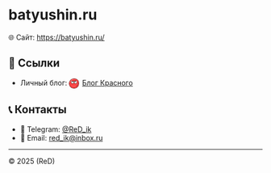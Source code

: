 # batyushin.ru

🌐 Сайт: https://batyushin.ru/

## 🔗 Ссылки

* Личный блог: <a href="https://t.me/BlogReD"><img src="site/img/red.webp" alt="Блог Красного" width="20" height="20" style="vertical-align:middle; margin-right:6px;">Блог Красного</a>

## 📞 Контакты

* 💬 Telegram: [@ReD_ik](https://t.me/ReD_ik)
* 📧 Email: [red_ik@inbox.ru](mailto:red_ik@inbox.ru)

---

© 2025 (ReD)